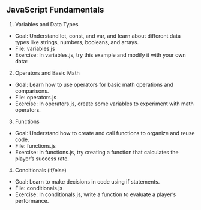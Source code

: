 ## JavaScript Fundamentals

1. Variables and Data Types

- Goal: Understand let, const, and var, and learn about different data types like strings, numbers, booleans, and arrays.
- File: variables.js
- Exercise: In variables.js, try this example and modify it with your own data:

2. Operators and Basic Math

- Goal: Learn how to use operators for basic math operations and comparisons.
- File: operators.js
- Exercise: In operators.js, create some variables to experiment with math operators.

3. Functions

- Goal: Understand how to create and call functions to organize and reuse code.
- File: functions.js
- Exercise: In functions.js, try creating a function that calculates the player’s success rate.

4. Conditionals (if/else)

- Goal: Learn to make decisions in code using if statements.
- File: conditionals.js
- Exercise: In conditionals.js, write a function to evaluate a player’s performance.
